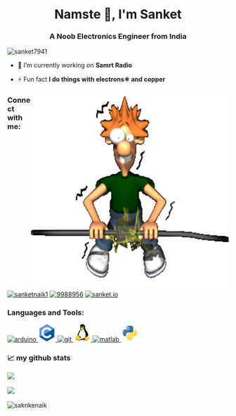 <h1 align="center">Namste 🙏, I'm Sanket</h1>
<h3 align="center">A Noob Electronics Engineer from India</h3>

<p align="left"> <img src="https://komarev.com/ghpvc/?username=sanket7941&label=Profile%20views&color=0e75b6&style=flat" alt="sanket7941" /> </p>

- 🔭 I’m currently working on **Samrt Radio**

- ⚡ Fun fact **I do things with electrons⚛️ and copper**
<img align="right" alt="GIF" src="https://github.com/sanket7941/sanket7941/blob/main/ee%20engg.gif" width="450" height="450"/>

<h3 align="left">Connect with me:</h3>
<p align="left">
<a href="https://linkedin.com/in/sanketnaik1" target="blank"><img align="center" src="https://raw.githubusercontent.com/rahuldkjain/github-profile-readme-generator/master/src/images/icons/Social/linked-in-alt.svg" alt="sanketnaik1" height="30" width="40" /></a>
<a href="https://stackoverflow.com/users/9988956" target="blank"><img align="center" src="https://raw.githubusercontent.com/rahuldkjain/github-profile-readme-generator/master/src/images/icons/Social/stack-overflow.svg" alt="9988956" height="30" width="40" /></a>
<a href="https://instagram.com/sanket.io" target="blank"><img align="center" src="https://raw.githubusercontent.com/rahuldkjain/github-profile-readme-generator/master/src/images/icons/Social/instagram.svg" alt="sanket.io" height="30" width="40" /></a>
</p>

<h3 align="left">Languages and Tools:</h3>
<p align="left"> <a href="https://www.arduino.cc/" target="_blank" rel="noreferrer"> <img src="https://cdn.worldvectorlogo.com/logos/arduino-1.svg" alt="arduino" width="40" height="40"/> </a> <a href="https://www.cprogramming.com/" target="_blank" rel="noreferrer"> <img src="https://raw.githubusercontent.com/devicons/devicon/master/icons/c/c-original.svg" alt="c" width="40" height="40"/> </a> <a href="https://git-scm.com/" target="_blank" rel="noreferrer"> <img src="https://www.vectorlogo.zone/logos/git-scm/git-scm-icon.svg" alt="git" width="40" height="40"/> </a> <a href="https://www.linux.org/" target="_blank" rel="noreferrer"> <img src="https://raw.githubusercontent.com/devicons/devicon/master/icons/linux/linux-original.svg" alt="linux" width="40" height="40"/> </a> <a href="https://www.mathworks.com/" target="_blank" rel="noreferrer"> <img src="https://upload.wikimedia.org/wikipedia/commons/2/21/Matlab_Logo.png" alt="matlab" width="40" height="40"/> </a> <a href="https://www.python.org" target="_blank" rel="noreferrer"> <img src="https://raw.githubusercontent.com/devicons/devicon/master/icons/python/python-original.svg" alt="python" width="40" height="40"/> </a> </p>




### 📈 my github stats
<p><align="Left"> <img src="https://github-readme-stats.vercel.app/api/top-langs/?username=sanket7941&layout=compact&theme=gotham"/>
<p><align="Left"> <img src="https://github-readme-stats.vercel.app/api?username=sanket7941&show_icons=true&theme=gotham&hide=issues,contribs"/></p>  
<p><img align="Left" src="https://github-readme-streak-stats.herokuapp.com/?user=sanket7941&theme=gotham" alt="saknkenaik" /></p>
<!---
sanket7941/sanket7941 is a ✨ special ✨ repository because its `README.md` (this file) appears on your GitHub profile.
You can click the Preview link to take a look at your changes.
--->
